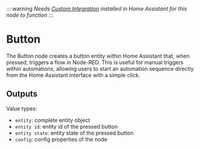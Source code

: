 ::: warning
_Needs [Custom Integration](https://github.com/zachowj/hass-node-red) installed
in Home Assistant for this node to function_
:::

# Button

The Button node creates a button entity within Home Assistant that, when pressed, triggers a flow in Node-RED. This is useful for manual triggers within automations, allowing users to start an automation sequence directly from the Home Assistant interface with a simple click.

## Outputs

Value types:

- `entity`: complete entity object
- `entity id`: entity id of the pressed button
- `entity state`: entity state of the pressed button
- `config`: config properties of the node

